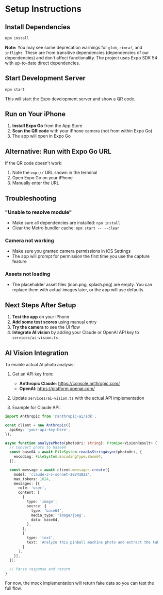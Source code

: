 # Setup Instructions

## Install Dependencies

```bash
npm install
```

**Note:** You may see some deprecation warnings for `glob`, `rimraf`, and `inflight`. These are from transitive dependencies (dependencies of our dependencies) and don't affect functionality. The project uses Expo SDK 54 with up-to-date direct dependencies.

## Start Development Server

```bash
npm start
```

This will start the Expo development server and show a QR code.

## Run on Your iPhone

1. **Install Expo Go** from the App Store
2. **Scan the QR code** with your iPhone camera (not from within Expo Go)
3. The app will open in Expo Go

## Alternative: Run with Expo Go URL

If the QR code doesn't work:

1. Note the `exp://` URL shown in the terminal
2. Open Expo Go on your iPhone
3. Manually enter the URL

## Troubleshooting

### "Unable to resolve module"
- Make sure all dependencies are installed: `npm install`
- Clear the Metro bundler cache: `npm start -- --clear`

### Camera not working
- Make sure you granted camera permissions in iOS Settings
- The app will prompt for permission the first time you use the capture feature

### Assets not loading
- The placeholder asset files (icon.png, splash.png) are empty. You can replace them with actual images later, or the app will use defaults.

## Next Steps After Setup

1. **Test the app** on your iPhone
2. **Add some test scores** using manual entry
3. **Try the camera** to see the UI flow
4. **Integrate AI vision** by adding your Claude or OpenAI API key to `services/ai-vision.ts`

## AI Vision Integration

To enable actual AI photo analysis:

1. Get an API key from:
   - **Anthropic Claude**: https://console.anthropic.com/
   - **OpenAI**: https://platform.openai.com/

2. Update `services/ai-vision.ts` with the actual API implementation

3. Example for Claude API:
```typescript
import Anthropic from '@anthropic-ai/sdk';

const client = new Anthropic({
  apiKey: 'your-api-key-here',
});

async function analyzePhoto(photoUri: string): Promise<VisionResult> {
  // Convert photo to base64
  const base64 = await FileSystem.readAsStringAsync(photoUri, {
    encoding: FileSystem.EncodingType.Base64,
  });

  const message = await client.messages.create({
    model: 'claude-3-5-sonnet-20241022',
    max_tokens: 1024,
    messages: [{
      role: 'user',
      content: [
        {
          type: 'image',
          source: {
            type: 'base64',
            media_type: 'image/jpeg',
            data: base64,
          },
        },
        {
          type: 'text',
          text: 'Analyze this pinball machine photo and extract the table name, score, and manufacturer. Return as JSON.'
        }
      ],
    }],
  });

  // Parse response and return
}
```

For now, the mock implementation will return fake data so you can test the full flow.
